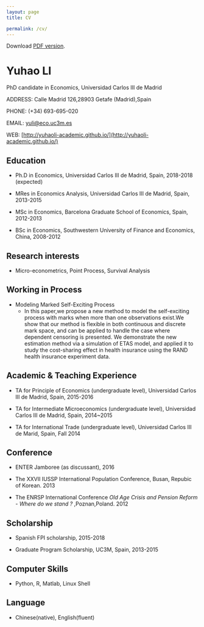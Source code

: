 ```yaml
---
layout: page
title: CV

permalink: /cv/
---
```


Download [PDF version](https://raw.githubusercontent.com/yuhaoli-academic/master/YuhaoLI%20-%20CV%20-%202016-05-31.pdf).

# Yuhao LI
PhD candidate in Economics, Universidad Carlos III de Madrid

ADDRESS: Calle Madrid 126,28903 Getafe (Madrid),Spain

PHONE: (+34) 693-695-020

EMAIL: [yuli@eco.uc3m.es](mailto:yuli@eco.uc3m.es)

WEB: [http://yuhaoli-academic.github.io/](http://yuhaoli-academic.github.io/)


## Education

* Ph.D in Economics, Universidad Carlos III de Madrid, Spain, 2018-2018 (expected)

* MRes in Economics Analysis, Universidad Carlos III de Madrid, Spain, 2013-2015

* MSc in Economics, Barcelona Graduate School of Economics, Spain, 2012-2013

* BSc in Economics, Southwestern University of Finance and Economics, China, 2008-2012

## Research interests

* Micro-econometrics, Point Process, Survival Analysis

## Working in Process

* Modeling Marked Self-Exciting Process
  * In this paper,we propose a new method to model the self-exciting process with
    marks when more than one observations exist.We show that our method is flexible
    in both continuous and discrete mark space, and can be applied to handle the
    case where dependent censoring is presented. We demonstrate the new estimation
    method via a simulation of ETAS model, and applied it to study the cost-sharing
    effect in health insurance using the RAND health insurance experiment data.

## Academic & Teaching Experience

* TA for Principle of Economics (undergraduate level), Universidad Carlos III de Madrid, Spain, 2015-2016

* TA for Intermediate Microeconomics (undergraduate level), Universidad Carlos III de Madrid, Spain, 2014~2015

* TA for International Trade (undergraduate level), Universidad Carlos III de Marid, Spain, Fall 2014

## Conference

* ENTER Jamboree (as discussant), 2016

* The XXVII IUSSP International Population Conference, Busan, Repubic of Korean. 2013

* The ENRSP International Conference *Old Age Crisis and Pension Reform - Where do we stand ?* ,Poznan,Poland. 2012

## Scholarship

* Spanish FPI scholarship, 2015-2018

* Graduate Program Scholarship, UC3M, Spain, 2013-2015

## Computer Skills

* Python, R, Matlab, Linux Shell

## Language

* Chinese(native), English(fluent)
